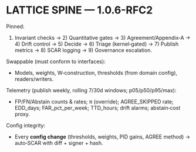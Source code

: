 # LATTICE SPINE — 1.0.6-RFC2

Pinned:
1) Invariant checks → 2) Quantitative gates → 3) Agreement/Appendix‑A → 4) Drift control → 5) Decide → 6) Triage (kernel‑gated) → 7) Publish metrics → 8) SCAR logging → 9) Governance escalation.

Swappable (must conform to interfaces):
- Models, weights, W‑construction, thresholds (from domain config), readers/writers.

Telemetry (publish weekly, rolling 7/30d windows; p05/p50/p95/max):
- FP/FN/Abstain counts & rates; π (override); AGREE_SKIPPED rate; EDD_days; FAR_pct_per_week; TTD_hours; drift alarms; abstain‑cost proxy.

Config integrity:
- Every **config change** (thresholds, weights, PID gains, AGREE method) → auto‑SCAR with diff + signer + hash.
